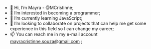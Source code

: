 - 👋 Hi, I’m Mayra - @MCristinne;
- 👀 I’m interested in becoming a programmer;
- 🌱 I’m currently learning JavaScript;
- 💞️ I’m looking to collaborate on projects that can help me get some experience in this field so I can change my career;
- 📫 You can reach me in my e-mail account mayracristinne.souza@gmail.com ;
